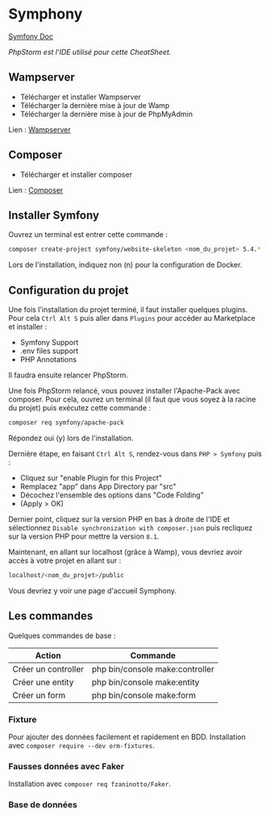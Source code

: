 # Symphony
[Symfony Doc](https://symfony.com/doc/5.4/index.html)

_PhpStorm est l'IDE utilisé pour cette CheatSheet._

## Wampserver

- Télécharger et installer Wampserver
- Télécharger la dernière mise à jour de Wamp
- Télécharger la dernière mise à jour de PhpMyAdmin

Lien : [Wampserver](https://wampserver.aviatechno.net/)

## Composer

- Télécharger et installer composer

Lien : [Composer](https://getcomposer.org/)

## Installer Symfony

Ouvrez un terminal est entrer cette commande :
```sh
composer create-project symfony/website-skeleton <nom_du_projet> 5.4.*
```

Lors de l'installation, indiquez non (n) pour la configuration de Docker.

## Configuration du projet

Une fois l'installation du projet terminé, il faut installer quelques plugins.
Pour cela `Ctrl Alt S` puis aller dans `Plugins` pour accéder au Marketplace et installer :

- Symfony Support
- .env files support
- PHP Annotations

Il faudra ensuite relancer PhpStorm.

Une fois PhpStorm relancé, vous pouvez installer l'Apache-Pack avec composer.
Pour cela, ouvrez un terminal (il faut que vous soyez à la racine du projet) puis exécutez cette commande :
```sh
composer req symfony/apache-pack
```
Répondez oui (y) lors de l'installation.

Dernière étape, en faisant `Ctrl Alt S`, rendez-vous dans `PHP > Symfony` puis :

- Cliquez sur "enable Plugin for this Project"
- Remplacez "app" dans App Directory par "src"
- Décochez l'ensemble des options dans "Code Folding"
- (Apply > OK)

Dernier point, cliquez sur la version PHP en bas à droite de l'IDE et sélectionnez `Disable synchronization with composer.json` puis recliquez sur la version PHP pour mettre la version `8.1`.

Maintenant, en allant sur localhost (grâce à Wamp), vous devriez avoir accès à votre projet en allant sur :
```sh
localhost/<nom_du_projet>/public
```

Vous devriez y voir une page d'accueil Symphony.

## Les commandes

Quelques commandes de base :

| Action              | Commande                        |
|---------------------|---------------------------------|
| Créer un controller | php bin/console make:controller |
| Créer une entity    | php bin/console make:entity     |
| Créer un form       | php bin/console make:form       |

### Fixture

Pour ajouter des données facilement et rapidement en BDD.
Installation avec `composer require --dev orm-fixtures`.

### Fausses données avec Faker

Installation avec `composer req fzaninotto/Faker`.

### Base de données

